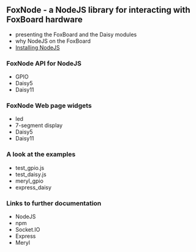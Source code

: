 ## FoxNode - a NodeJS library for interacting with FoxBoard hardware ##

- presenting the FoxBoard and the Daisy modules
- why NodeJS on the FoxBoard
- [Installing NodeJS](Installing)

### FoxNode API for NodeJS ###

-  GPIO
-  Daisy5
-  Daisy11

### FoxNode Web page widgets ###

-  led
-  7-segment display
-  Daisy5
-  Daisy11

### A look at the examples ###

- test_gpio.js
- test_daisy.js
- meryl_gpio
- express_daisy

### Links to further documentation ###

- NodeJS
- npm
- Socket.IO
- Express
- Meryl
